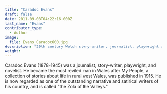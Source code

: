 ```yaml
---
title: "Caradoc Evans"
draft: false
date: 2011-09-08T04:22:16.000Z
last_name: "Evans"
contributor_type:
  - Author
image:
  file: Evans_Caradoc600.jpg
description: "20th century Welsh story-writer, journalist, playwright and novelist"
weight:
---
```


Caradoc Evans (1878-1945) was a journalist, story-writer, playwright, and novelist. He became the most reviled man in Wales after My People, a collection of stories about life in rural west Wales, was published in 1915. He is now regarded as one of the outstanding narrative and satirical writers of his country, and is called "the Zola of the Valleys."

